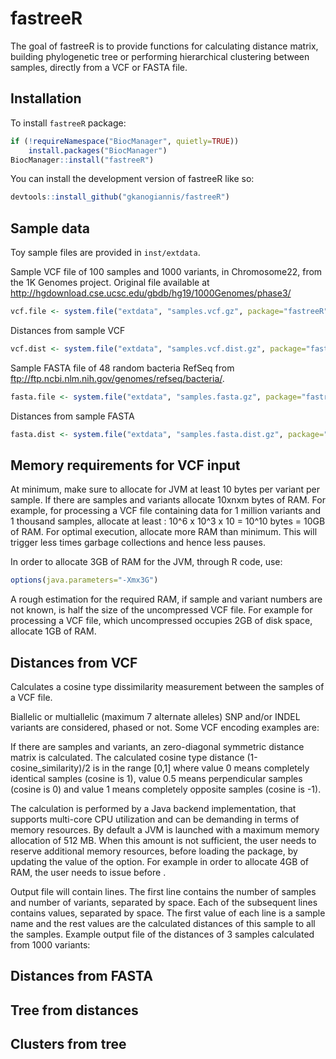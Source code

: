 
<!-- README.md is generated from README.Rmd. Please edit that file -->

# fastreeR

<!-- badges: start -->
<!-- badges: end -->

The goal of fastreeR is to provide functions for calculating distance
matrix, building phylogenetic tree or performing hierarchical clustering
between samples, directly from a VCF or FASTA file.

## Installation

To install `fastreeR` package:

``` r
if (!requireNamespace("BiocManager", quietly=TRUE))
    install.packages("BiocManager")
BiocManager::install("fastreeR")
```

You can install the development version of fastreeR like so:

``` r
devtools::install_github("gkanogiannis/fastreeR")
```

## Sample data

Toy sample files are provided in `inst/extdata`.

Sample VCF file of 100 samples and 1000 variants, in Chromosome22, from
the 1K Genomes project. Original file available at
<http://hgdownload.cse.ucsc.edu/gbdb/hg19/1000Genomes/phase3/>

``` r
vcf.file <- system.file("extdata", "samples.vcf.gz", package="fastreeR"
```

Distances from sample VCF

``` r
vcf.dist <- system.file("extdata", "samples.vcf.dist.gz", package="fastreeR"
```

Sample FASTA file of 48 random bacteria RefSeq from
<ftp://ftp.ncbi.nlm.nih.gov/genomes/refseq/bacteria/>.

``` r
fasta.file <- system.file("extdata", "samples.fasta.gz", package="fastreeR"
```

Distances from sample FASTA

``` r
fasta.dist <- system.file("extdata", "samples.fasta.dist.gz", package="fastreeR"
```

## Memory requirements for VCF input

At minimum, make sure to allocate for JVM at least 10 bytes per variant
per sample. If there are samples and variants allocate 10xnxm bytes of
RAM. For example, for processing a VCF file containing data for 1
million variants and 1 thousand samples, allocate at least : 10^6 x 10^3
x 10 = 10^10 bytes = 10GB of RAM. For optimal execution, allocate more
RAM than minimum. This will trigger less times garbage collections and
hence less pauses.

In order to allocate 3GB of RAM for the JVM, through R code, use:

``` r
options(java.parameters="-Xmx3G")
```

A rough estimation for the required RAM, if sample and variant numbers
are not known, is half the size of the uncompressed VCF file. For
example for processing a VCF file, which uncompressed occupies 2GB of
disk space, allocate 1GB of RAM.

## Distances from VCF

Calculates a cosine type dissimilarity measurement between the samples
of a VCF file.

Biallelic or multiallelic (maximum 7 alternate alleles) SNP and/or INDEL
variants are considered, phased or not. Some VCF encoding examples are:

If there are samples and variants, an zero-diagonal symmetric distance
matrix is calculated. The calculated cosine type distance
(1-cosine_similarity)/2 is in the range \[0,1\] where value 0 means
completely identical samples (cosine is 1), value 0.5 means
perpendicular samples (cosine is 0) and value 1 means completely
opposite samples (cosine is -1).

The calculation is performed by a Java backend implementation, that
supports multi-core CPU utilization and can be demanding in terms of
memory resources. By default a JVM is launched with a maximum memory
allocation of 512 MB. When this amount is not sufficient, the user needs
to reserve additional memory resources, before loading the package, by
updating the value of the option. For example in order to allocate 4GB
of RAM, the user needs to issue before .

Output file will contain lines. The first line contains the number of
samples and number of variants, separated by space. Each of the
subsequent lines contains values, separated by space. The first value of
each line is a sample name and the rest values are the calculated
distances of this sample to all the samples. Example output file of the
distances of 3 samples calculated from 1000 variants:

## Distances from FASTA

## Tree from distances

## Clusters from tree
